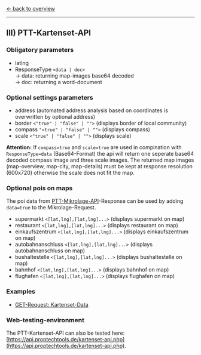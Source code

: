[<- back to overview](README.md)
***

## III) PTT-Kartenset-API

### Obligatory parameters
* latlng 
* ResponseType `<data | doc>`<br>
   -> data: returning map-images base64 decoded <br>
   -> doc: returning a word-document<br>

### Optional settings parameters

 * address (automated address analysis based on coordinates is overwritten by optional address)
 * border `<"true" | "false" | "">` (displays border of local community)
 * compass `"<true" | "false" | "">` (displays compass)
 * scale `<"true" | "false" | "">` (displays scale)
 
**Attention:** If `compass=true` and `scale=true` are used in compination with `ResponseType=data` (Base64-Format) the api will return one seperate base64 decoded compass image and three scale images. The returned map images (map-overview, map-city, map-details) must be kept at response resolution (600x720) otherwise the scale does not fit the map.

### Optional pois on maps
The poi data from [PTT-Mikrolage-API](https://github.com/PropTechTools/PTT-API-Solutions/blob/master/ptt-mikro-api.md#optional-api-settings-parameters)-Response
can be used by adding `data=true` to the Mikrolage-Request.

 * supermarkt `<[lat,lng],[lat,lng]...>` (displays supermarkt on map)
 * restaurant `<[lat,lng],[lat,lng]...>` (displays restaurant on map)
 * einkaufszentrum `<[lat,lng],[lat,lng]...>` (displays einkaufszentrum on map)
 * autobahnanschluss `<[lat,lng],[lat,lng]...>` (displays autobahnanschluss on map)
 * bushaltestelle `<[lat,lng],[lat,lng]...>` (displays bushaltestelle on map)
 * bahnhof `<[lat,lng],[lat,lng]...>` (displays bahnhof on map)
 * flughafen `<[lat,lng],[lat,lng]...>` (displays flughafen on map)

### Examples

* [GET-Request: Kartenset-Data](examples/kartenset-api-001-data.md)

### Web-testing-environment 
The PTT-Kartenset-API can also be tested here: [https://api.proptechtools.de/kartenset-api.php](https://api.proptechtools.de/kartenset-api.php).
